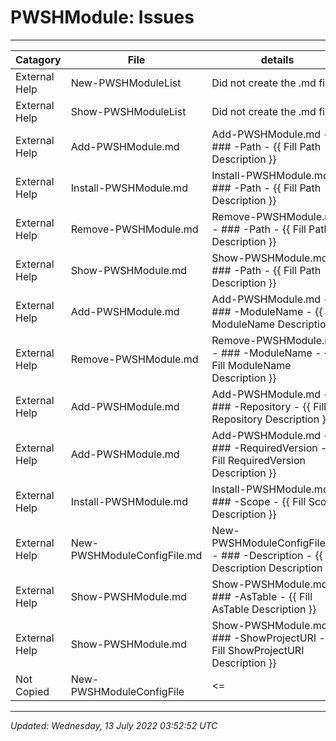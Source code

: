 ﻿# PWSHModule: Issues

---

| Catagory      | File                        | details                                                                             |
| ------------- | --------------------------- | ----------------------------------------------------------------------------------- |
| External Help | New-PWSHModuleList          | Did not create the .md file                                                         |
| External Help | Show-PWSHModuleList         | Did not create the .md file                                                         |
| External Help | Add-PWSHModule.md           | Add-PWSHModule.md - ### -Path - {{ Fill Path Description }}                         |
| External Help | Install-PWSHModule.md       | Install-PWSHModule.md - ### -Path - {{ Fill Path Description }}                     |
| External Help | Remove-PWSHModule.md        | Remove-PWSHModule.md - ### -Path - {{ Fill Path Description }}                      |
| External Help | Show-PWSHModule.md          | Show-PWSHModule.md - ### -Path - {{ Fill Path Description }}                        |
| External Help | Add-PWSHModule.md           | Add-PWSHModule.md - ### -ModuleName - {{ Fill ModuleName Description }}             |
| External Help | Remove-PWSHModule.md        | Remove-PWSHModule.md - ### -ModuleName - {{ Fill ModuleName Description }}          |
| External Help | Add-PWSHModule.md           | Add-PWSHModule.md - ### -Repository - {{ Fill Repository Description }}             |
| External Help | Add-PWSHModule.md           | Add-PWSHModule.md - ### -RequiredVersion - {{ Fill RequiredVersion Description }}   |
| External Help | Install-PWSHModule.md       | Install-PWSHModule.md - ### -Scope - {{ Fill Scope Description }}                   |
| External Help | New-PWSHModuleConfigFile.md | New-PWSHModuleConfigFile.md - ### -Description - {{ Fill Description Description }} |
| External Help | Show-PWSHModule.md          | Show-PWSHModule.md - ### -AsTable - {{ Fill AsTable Description }}                  |
| External Help | Show-PWSHModule.md          | Show-PWSHModule.md - ### -ShowProjectURI - {{ Fill ShowProjectURI Description }}    |
| Not Copied    | New-PWSHModuleConfigFile    | <=                                                                                  |

---

*Updated: Wednesday, 13 July 2022 03:52:52 UTC*

